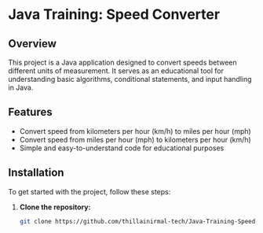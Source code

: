# Java Training: Speed Converter

## Overview
This project is a Java application designed to convert speeds between different units of measurement. It serves as an educational tool for understanding basic algorithms, conditional statements, and input handling in Java.

## Features
- Convert speed from kilometers per hour (km/h) to miles per hour (mph)
- Convert speed from miles per hour (mph) to kilometers per hour (km/h)
- Simple and easy-to-understand code for educational purposes

## Installation
To get started with the project, follow these steps:

1. **Clone the repository:**
   ```sh
   git clone https://github.com/thillainirmal-tech/Java-Training-SpeedConvertor.git
